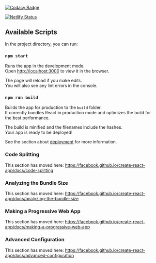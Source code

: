[![Codacy Badge](https://api.codacy.com/project/badge/Grade/fd643f271ca94575b98fb7b3a0039692)](https://www.codacy.com/manual/popthehood/spiritmeter?utm_source=github.com&amp;utm_medium=referral&amp;utm_content=apptomate/spiritmeter&amp;utm_campaign=Badge_Grade)

[![Netlify Status](https://api.netlify.com/api/v1/badges/53cf9a98-03cb-469e-84b8-066ea1f02817/deploy-status)](https://app.netlify.com/sites/spiritmeter/deploys)

## Available Scripts

In the project directory, you can run:

### `npm start`

Runs the app in the development mode.<br />
Open [http://localhost:3000](http://localhost:3000) to view it in the browser.

The page will reload if you make edits.<br />
You will also see any lint errors in the console.

### `npm run build`

Builds the app for production to the `build` folder.<br />
It correctly bundles React in production mode and optimizes the build for the best performance.

The build is minified and the filenames include the hashes.<br />
Your app is ready to be deployed!

See the section about [deployment](https://facebook.github.io/create-react-app/docs/deployment) for more information.

### Code Splitting

This section has moved here: https://facebook.github.io/create-react-app/docs/code-splitting

### Analyzing the Bundle Size

This section has moved here: https://facebook.github.io/create-react-app/docs/analyzing-the-bundle-size

### Making a Progressive Web App

This section has moved here: https://facebook.github.io/create-react-app/docs/making-a-progressive-web-app

### Advanced Configuration

This section has moved here: https://facebook.github.io/create-react-app/docs/advanced-configuration
